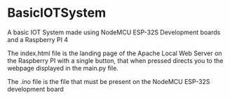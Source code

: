 # BasicIOTSystem

A basic IOT System made using NodeMCU ESP-32S Development boards and a Raspberry PI 4

The index.html file is the landing page of the Apache Local Web Server on the Raspberry PI with a single button, that when pressed directs you to the webpage displayed in the main.py file.

The .ino file is the file that must be present on the NodeMCU ESP-32S development board
